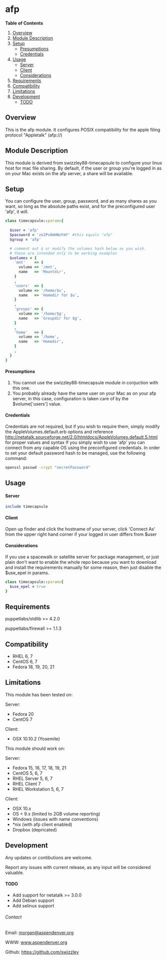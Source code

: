 # afp #

**Table of Contents**

1. [Overview](#overview)
2. [Module Description](#module-description)
3. [Setup](#setup)
    * [Presumptions](#presumptions)
    * [Credentials](#credentials)
4. [Usage](#usage)
    * [Server](#server)
    * [Client](#client)
    * [Considerations](#considerations)
5. [Requirements](#requirements)
6. [Compatibility](#compatibility)
7. [Limitations](#limitations)
8. [Development](#development)
    * [TODO](#todo)
    
## Overview ##

This is the afp module. It configures POSIX compatibility for the apple filing protocol "Appletalk" (afp://)


## Module Description ##

This module is derived from swizzley88-timecapsule to configure your linux host for mac file sharing. By default, if the user or group you're logged in as on your Mac exists on the afp server, a share will be available.

## Setup ##

You can configure the user, group, password, and as many shares as you want, so long as the absolute paths exist, and for the preconfigured user 'afp', it will.

```ruby
class timecapsule::params{
  
  $user = 'afp'
  $password = 'zo2Ps8mHNzFmY' #this equals "afp" 
  $group = 'afp'

  # comment out & or modify the volumes hash below as you wish.
  # these are intended only to be working examples
  $volumes = {
    'mnt'    => {
      volume => '/mnt',
      name   => 'Mountdir',
    }
    ,
    'users'  => {
      volume => '/home/$u',
      name   => 'Homedir for $u',
    }
    ,
    'groups' => {
      volume => '/home/$g',
      name   => 'Groupdir for $g',
    }
    ,
    'home'   => {
      volume => '/home',
      name   => 'Homedir',
    }
    ,
  }
}
```


#### Presumptions ####

1. You cannot use the swizzley88-timecapsule module in conjuction with this one.
2. You probably already have the same user on your Mac as on your afp server, in this case, configuration is taken care of by the $volume['users'] value. 

#### Credentials ####

Credentials are not required, but if you wish to require them, simply modify the AppleVolumes.default.erb options and reference http://netatalk.sourceforge.net/2.0/htmldocs/AppleVolumes.default.5.html for proper values and syntax
If you simply wish to use 'afp' you can connect from any capable OS using the preconfigured credentials. In order to set your default password hash to be managed, use the following command:
```bash
openssl passwd -crypt "secretPassword"
```


## Usage ##

#### Server ####
```ruby
include timecapsule
```


#### Client ####

Open up finder and click the hostname of your server, click 'Connect As' from the upper right hand corner if your logged in user differs from $user


#### Considerations ####

If you use a spacewalk or satellite server for package management, or just plain don't want to enable the whole repo because you want to download and install the requirements manually for some reason, then just disable the $use_epel in params.

```ruby
class timecapsule::params{
  $use_epel = true
}
```


## Requirements ##

puppetlabs/stdlib >= 4.2.0 

puppetlabs/firewall >= 1.1.3 


## Compatibility ##

  * RHEL 6, 7
  * CentOS 6, 7
  * Fedora 18, 19, 20, 21


## Limitations ##

This module has been tested on:

Server: 
  - Fedora 20
  - CentOS 7 

Client: 
  - OSX 10.10.2 (Yosemite)

This module should work on:

Server: 
  - Fedora 15, 16, 17, 18, 19, 21
  - CentOS 5, 6, 7 
  - RHEL Server 5, 6, 7
  - RHEL Client 7
  - RHEL Workstation 5, 6, 7 
	
Client: 
  - OSX 10.x
  - OS < 9.x (limited to 2GB volume reporting)
  - Windows (issues with name conventions)
  - *nix (with afp client enabled)
  - Dropbox (depricated)
	 
 
## Development ##

Any updates or contibutions are welcome.

Report any issues with current release, as any input will be considered valuable.


#### TODO ####

  * Add support for netatalk >= 3.0.0
  * Add Debian support
  * Add selinux support
 

###### Contact ######

Email:  morgan@aspendenver.org

WWW:    www.aspendenver.org

Github: https://github.com/swizzley


